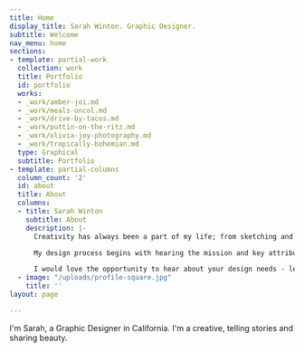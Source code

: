 ```yaml
---
title: Home
display_title: Sarah Winton. Graphic Designer.
subtitle: Welcome
nav_menu: home
sections:
- template: partial-work
  collection: work
  title: Portfolio
  id: portfolio
  works:
  - _work/amber-joi.md
  - _work/meals-oncol.md
  - _work/drive-by-tacos.md
  - _work/puttin-on-the-ritz.md
  - _work/olivia-joy-photography.md
  - _work/tropically-bohemian.md
  type: Graphical
  subtitle: Portfolio
- template: partial-columns
  column_count: '2'
  id: about
  title: About
  columns:
  - title: Sarah Winton
    subtitle: About
    description: |-
      Creativity has always been a part of my life; from sketching and painting as a kid, to discovering my love for graphic design. Now as freelance designer I have the opportunity to work with clients to create logos, complete visual identity systems, and marketing material. My passion is to create visuals that artfully and effectively achieves my clients goals, from non-profits, to brick and mortar shops, to entrepreneurs.

      My design process begins with hearing the mission and key attributes of your business. Then I collect inspiration, sketch, and create a presentation for you. Meeting deadlines and keeping good communication is very important to me. I continue to work till the project is artfully designed and meets my clients goals.

      I would love the opportunity to hear about your design needs - let me know, and I'll schedule a FREE consultation.
  - image: "/uploads/profile-square.jpg"
    title: ''
layout: page

---
```

I'm Sarah, a Graphic Designer in California. I'm a creative, telling stories and sharing beauty.